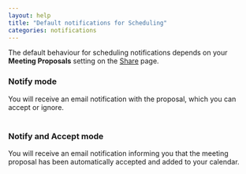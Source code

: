 ```yaml
---
layout: help
title: "Default notifications for Scheduling"
categories: notifications
---
```


The default behaviour for scheduling notifications depends on your **Meeting Proposals** setting on the [Share](https://freebusy.io/share) page.

### **Notify mode**
You will receive an email notification with the proposal, which you can accept or ignore. 
<br><br>

### **Notify and Accept mode**
You will receive an email notification informing you that the meeting proposal has been automatically accepted and added to your calendar.
